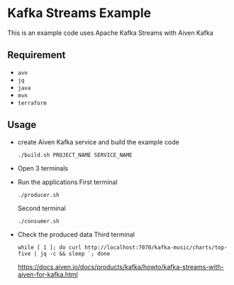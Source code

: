 # Kafka Streams Example

This is an example code uses Apache Kafka Streams with Aiven Kafka

## Requirement

- `avn`
- `jq`
- `java`
- `mvn`
- `terraform`

## Usage

- create Aiven Kafka service and build the example code
  
  ```./build.sh PROJECT_NAME SERVICE_NAME```

- Open 3 terminals

- Run the applications
  First terminal
  
  ```./producer.sh```

  Second terminal
  
  ```./consumer.sh```

- Check the produced data
  Third terminal

  ```while [ 1 ]; do curl http://localhost:7070/kafka-music/charts/top-five | jq -c && sleep `; done```


  https://docs.aiven.io/docs/products/kafka/howto/kafka-streams-with-aiven-for-kafka.html